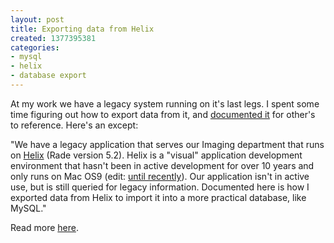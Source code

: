 ```yaml
---
layout: post
title: Exporting data from Helix
created: 1377395381
categories:
- mysql
- helix
- database export
---
```

At my work we have a legacy system running on it's last legs. I spent some time figuring out how to export data from it, and [documented it](http://nikhiltri.wordpress.com/2013/07/05/exporting-data-from-helix/) for other's to reference. Here's an except:

<bockquote>
"We have a legacy application that serves our Imaging department that runs on <a title="Helix" href="http://en.wikipedia.org/wiki/Helix_(database)" target="_blank">Helix</a> (Rade version 5.2). Helix is a "visual" application development environment that hasn't been in active development for over 10 years and only runs on Mac OS9 (edit: <a title="until recently" href="http://www.qsatoolworks.com/tlw/2013/jun10.html" target="_blank">until recently</a>). Our application isn't in active use, but is still queried for legacy information. Documented here is how I exported data from Helix to import it into a more practical database, like MySQL."
</blockquote>

Read more [here](http://nikhiltri.wordpress.com/2013/07/05/exporting-data-from-helix/).

